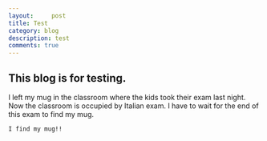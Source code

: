 ```yaml
---
layout:     post
title: Test     
category: blog
description: test
comments: true
---
```

## This blog is for testing.
I left my mug in the classroom where the kids took their exam last night. Now the classroom is occupied by Italian exam. I have to wait for the end of this exam to find my mug.

`I find my mug!!`
